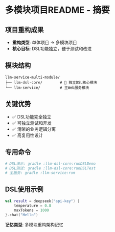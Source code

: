 # 多模块项目README - 摘要

## 项目重构成果
- **重构类型**: 单体项目 → 多模块项目
- **核心目标**: DSL功能独立，便于测试和改进

## 模块结构
```
llm-service-multi-module/
├── llm-dsl-core/        # 🎯 独立DSL核心模块
└── llm-service/         # 主Web服务模块
```

## 关键优势
- ✅ DSL功能完全独立
- ✅ 可独立测试和开发
- ✅ 清晰的业务逻辑分离
- ✅ 高复用性设计

## 专用命令
```bash
# DSL演示: gradle :llm-dsl-core:runDSLDemo
# DSL测试: gradle :llm-dsl-core:runDSLTest
# 主服务: gradle :llm-service:run
```

## DSL使用示例
```kotlin
val result = deepseek("api-key") {
    temperature = 0.8
    maxTokens = 1000
}.chat("Hello")
```

**记忆类型**: 多模块重构架构记忆